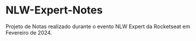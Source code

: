 # NLW-Expert-Notes
Projeto de Notas realizado durante o evento NLW Expert da Rocketseat em Fevereiro de 2024.
